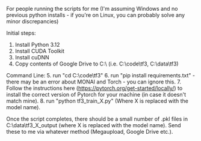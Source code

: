 For people running the scripts for me (I'm assuming Windows and no previous python installs - if you're on Linux, you can probably solve any minor discrepancies)

Initial steps:
1. Install Python 3.12 
2. Install CUDA Toolkit
3. Install cuDNN
4. Copy contents of Google Drive to C:\ (i.e. C:\code\tf3, C:\data\tf3)

Command Line:
5. run "cd C:\code\tf3"
6. run "pip install requirements.txt" - there may be an error about MONAI and Torch - you can ignore this.
7. Follow the instructions here (https://pytorch.org/get-started/locally/) to install the correct version of Pytorch for your machine (in case it doesn't match mine). 
8. run "python tf3_train_X.py" (Where X is replaced with the model name).

Once the script completes, there should be a small number of .pkl files in C:\data\tf3_X_output (where X is replaced with the model name). Send these to me via whatever method (Megaupload, Google Drive etc.).
